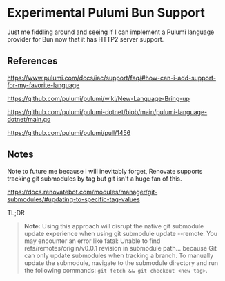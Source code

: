 # Experimental Pulumi Bun Support

Just me fiddling around and seeing if I can implement a Pulumi language provider for Bun now that it has HTTP2 server support.

## References

<https://www.pulumi.com/docs/iac/support/faq/#how-can-i-add-support-for-my-favorite-language>

<https://github.com/pulumi/pulumi/wiki/New-Language-Bring-up>

<https://github.com/pulumi/pulumi-dotnet/blob/main/pulumi-language-dotnet/main.go>

<https://github.com/pulumi/pulumi/pull/1456>

## Notes

Note to future me because I will inevitably forget, Renovate supports tracking git submodules by tag but git isn't a huge fan of this.

<https://docs.renovatebot.com/modules/manager/git-submodules/#updating-to-specific-tag-values>

TL;DR

> **Note:** Using this approach will disrupt the native git submodule update experience when using git submodule update --remote. You may encounter an error like fatal: Unable to find refs/remotes/origin/v0.0.1 revision in submodule path... because Git can only update submodules when tracking a branch. To manually update the submodule, navigate to the submodule directory and run the following commands: `git fetch && git checkout <new tag>`.

